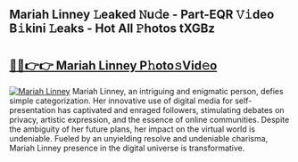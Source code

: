 ## Mariah Linney 𝙻eaked 𝙽u𝚍e - Part-EQR 𝚅𝚒deo B𝚒kini 𝙻eaks - Hot All 𝙿hotos tXGBz

# <h2><a href="http://ld0mof.urlbe.top/?page=Mariah+Linney">🔗🔗👉👉 Mariah Linney P𝚑oto𝚜Vid𝚎o</a></h2>

[![Mariah Linney](https://i.imgur.com/eBuTRDB.gif)](http://ld0mof.urlbe.top/?page=Mariah+Linney)
Mariah Linney, an intriguing and enigmatic person, defies simple categorization. Her innovative use of digital media for self-presentation has captivated and enraged followers, stimulating debates on privacy, artistic expression, and the essence of online communities. Despite the ambiguity of her future plans, her impact on the virtual world is undeniable. Fueled by an unyielding resolve and undeniable charisma, Mariah Linney presence in the digital universe is transformative.
